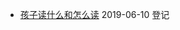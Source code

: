 - [孩子读什么和怎么读](./_posts/what-to-read-and-how-to-read-duku-six-01.md "Chinese version") 2019-06-10 登记
